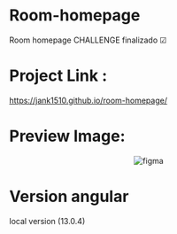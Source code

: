 # Room-homepage
Room homepage CHALLENGE finalizado ☑

# Project Link :
https://jank1510.github.io/room-homepage/


# Preview Image:
<p align='center'> 
  
  <img src="https://res.cloudinary.com/dz209s6jk/image/upload/f_auto,q_auto,w_900/Screenshots/ozwiyzspfdlfo5nmwfjn.jpg" alt="figma"/>

</p>

# Version angular
 local version (13.0.4)
